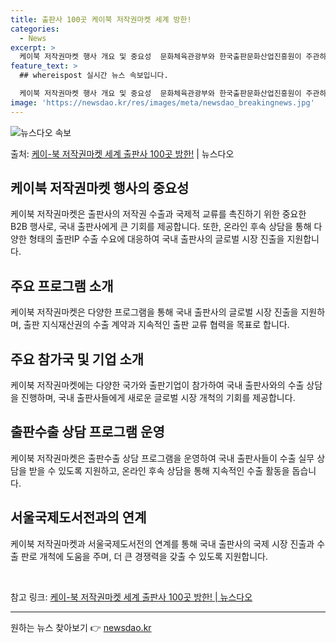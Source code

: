 ```yaml
---
title: 출판사 100곳 케이북 저작권마켓 세계 방한!
categories:
  - News
excerpt: >
  케이북 저작권마켓 행사 개요 및 중요성  문화체육관광부와 한국출판문화산업진흥원이 주관하는 '케이(K)-북 저…
feature_text: >
  ## whereispost 실시간 뉴스 속보입니다.

  케이북 저작권마켓 행사 개요 및 중요성  문화체육관광부와 한국출판문화산업진흥원이 주관하는 '케이(K)-북 저…
image: 'https://newsdao.kr/res/images/meta/newsdao_breakingnews.jpg'
---
```


![뉴스다오 속보](https://newsdao.kr/res/images/meta/newsdao_breakingnews.jpg)

<p>출처: <a href="https://newsdao.kr/4372" rel="dofollow">케이-북 저작권마켓 세계 출판사 100곳 방한!</a> | 뉴스다오</p>

<h2 data-ke-size="size26">케이북 저작권마켓 행사의 중요성</h2>
<p data-ke-size="size16">케이북 저작권마켓은 출판사의 저작권 수출과 국제적 교류를 촉진하기 위한 중요한 B2B 행사로, 국내 출판사에게 큰 기회를 제공합니다. 또한, 온라인 후속 상담을 통해 다양한 형태의 출판IP 수출 수요에 대응하여 국내 출판사의 글로벌 시장 진출을 지원합니다.</p>

<h2 data-ke-size="size26">주요 프로그램 소개</h2>
<p data-ke-size="size16">케이북 저작권마켓은 다양한 프로그램을 통해 국내 출판사의 글로벌 시장 진출을 지원하며, 출판 지식재산권의 수출 계약과 지속적인 출판 교류 협력을 목표로 합니다.</p>

<h2 data-ke-size="size26">주요 참가국 및 기업 소개</h2>
<p data-ke-size="size16">케이북 저작권마켓에는 다양한 국가와 출판기업이 참가하여 국내 출판사와의 수출 상담을 진행하며, 국내 출판사들에게 새로운 글로벌 시장 개척의 기회를 제공합니다.</p>

<h2 data-ke-size="size26">출판수출 상담 프로그램 운영</h2>
<p data-ke-size="size16">케이북 저작권마켓은 출판수출 상담 프로그램을 운영하여 국내 출판사들이 수출 실무 상담을 받을 수 있도록 지원하고, 온라인 후속 상담을 통해 지속적인 수출 활동을 돕습니다.</p>

<h2 data-ke-size="size26">서울국제도서전과의 연계</h2>
<p data-ke-size="size16">케이북 저작권마켓과 서울국제도서전의 연계를 통해 국내 출판사의 국제 시장 진출과 수출 판로 개척에 도움을 주며, 더 큰 경쟁력을 갖출 수 있도록 지원합니다.</p>

<p data-ke-size="size16">&nbsp;</p>

참고 링크: <a href="https://newsdao.kr/4372">케이-북 저작권마켓 세계 출판사 100곳 방한! | 뉴스다오</a>

<hr> 

원하는 뉴스 찾아보기 👉 <a href="https://newsdao.kr" rel="dofollow">newsdao.kr</a>


